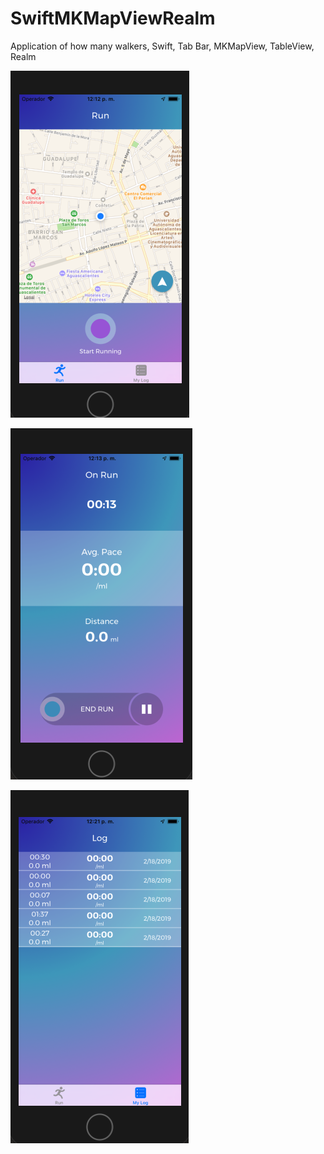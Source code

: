 # SwiftMKMapViewRealm
 Application of how many walkers, Swift, Tab Bar, MKMapView, TableView,  Realm
 
 <img src="https://raw.githubusercontent.com/Arcangel1994/SwiftMKMapViewRealm/master/Treads/Treads/Screenshot/Captura%20de%20pantalla%202019-02-18%20a%20la(s)%2012.12.52.png" /><br>
 
 <img src="https://raw.githubusercontent.com/Arcangel1994/SwiftMKMapViewRealm/master/Treads/Treads/Screenshot/Captura%20de%20pantalla%202019-02-18%20a%20la(s)%2012.13.23.png" /><br>
 
 <img src="https://raw.githubusercontent.com/Arcangel1994/SwiftMKMapViewRealm/master/Treads/Treads/Screenshot/Captura%20de%20pantalla%202019-02-18%20a%20la(s)%2012.21.34.png" /><br>
